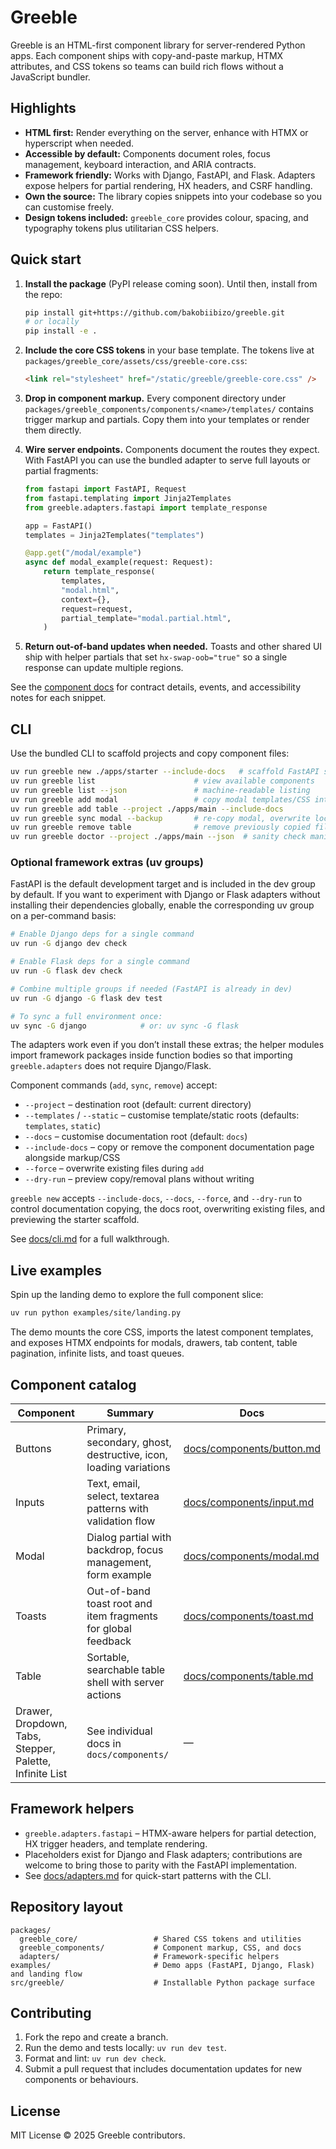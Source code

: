 # Greeble

Greeble is an HTML-first component library for server-rendered Python apps. Each component ships
with copy-and-paste markup, HTMX attributes, and CSS tokens so teams can build rich flows without a
JavaScript bundler.

## Highlights

- **HTML first:** Render everything on the server, enhance with HTMX or hyperscript when needed.
- **Accessible by default:** Components document roles, focus management, keyboard interaction, and
  ARIA contracts.
- **Framework friendly:** Works with Django, FastAPI, and Flask. Adapters expose helpers for
  partial rendering, HX headers, and CSRF handling.
- **Own the source:** The library copies snippets into your codebase so you can customise freely.
- **Design tokens included:** `greeble_core` provides colour, spacing, and typography tokens plus
  utilitarian CSS helpers.

## Quick start

1. **Install the package** (PyPI release coming soon). Until then, install from the repo:

   ```bash
   pip install git+https://github.com/bakobiibizo/greeble.git
   # or locally
   pip install -e .
   ```

2. **Include the core CSS tokens** in your base template. The tokens live at
   `packages/greeble_core/assets/css/greeble-core.css`:

   ```html
   <link rel="stylesheet" href="/static/greeble/greeble-core.css" />
   ```

3. **Drop in component markup.** Every component directory under
   `packages/greeble_components/components/<name>/templates/` contains trigger markup and partials.
   Copy them into your templates or render them directly.

4. **Wire server endpoints.** Components document the routes they expect. With FastAPI you can use
   the bundled adapter to serve full layouts or partial fragments:

   ```python
   from fastapi import FastAPI, Request
   from fastapi.templating import Jinja2Templates
   from greeble.adapters.fastapi import template_response

   app = FastAPI()
   templates = Jinja2Templates("templates")

   @app.get("/modal/example")
   async def modal_example(request: Request):
       return template_response(
           templates,
           "modal.html",
           context={},
           request=request,
           partial_template="modal.partial.html",
       )
   ```

5. **Return out-of-band updates when needed.** Toasts and other shared UI ship with helper partials
   that set `hx-swap-oob="true"` so a single response can update multiple regions.

See the [component docs](docs/components/README.md) for contract details, events, and accessibility
notes for each snippet.

## CLI

Use the bundled CLI to scaffold projects and copy component files:

```bash
uv run greeble new ./apps/starter --include-docs   # scaffold FastAPI starter project
uv run greeble list                      # view available components
uv run greeble list --json               # machine-readable listing
uv run greeble add modal                 # copy modal templates/CSS into ./templates and ./static
uv run greeble add table --project ./apps/main --include-docs
uv run greeble sync modal --backup       # re-copy modal, overwrite local edits with backups
uv run greeble remove table              # remove previously copied files
uv run greeble doctor --project ./apps/main --json  # sanity check manifest + project dirs (JSON)
```

### Optional framework extras (uv groups)

FastAPI is the default development target and is included in the dev group by default. If you want to
experiment with Django or Flask adapters without installing their dependencies globally, enable the
corresponding uv group on a per-command basis:

```bash
# Enable Django deps for a single command
uv run -G django dev check

# Enable Flask deps for a single command
uv run -G flask dev check

# Combine multiple groups if needed (FastAPI is already in dev)
uv run -G django -G flask dev test

# To sync a full environment once:
uv sync -G django            # or: uv sync -G flask
```

The adapters work even if you don’t install these extras; the helper modules import framework packages
inside function bodies so that importing `greeble.adapters` does not require Django/Flask.

Component commands (`add`, `sync`, `remove`) accept:

- `--project` – destination root (default: current directory)
- `--templates` / `--static` – customise template/static roots (defaults: `templates`, `static`)
- `--docs` – customise documentation root (default: `docs`)
- `--include-docs` – copy or remove the component documentation page alongside markup/CSS
- `--force` – overwrite existing files during `add`
- `--dry-run` – preview copy/removal plans without writing

`greeble new` accepts `--include-docs`, `--docs`, `--force`, and `--dry-run` to control documentation copying, the docs root, overwriting existing files, and previewing the starter scaffold.

See [docs/cli.md](docs/cli.md) for a full walkthrough.

## Live examples

Spin up the landing demo to explore the full component slice:

```bash
uv run python examples/site/landing.py
```

The demo mounts the core CSS, imports the latest component templates, and exposes HTMX endpoints
for modals, drawers, tab content, table pagination, infinite lists, and toast queues.

## Component catalog

| Component | Summary | Docs |
| --- | --- | --- |
| Buttons | Primary, secondary, ghost, destructive, icon, loading variations | [docs/components/button.md](docs/components/button.md) |
| Inputs | Text, email, select, textarea patterns with validation flow | [docs/components/input.md](docs/components/input.md) |
| Modal | Dialog partial with backdrop, focus management, form example | [docs/components/modal.md](docs/components/modal.md) |
| Toasts | Out-of-band toast root and item fragments for global feedback | [docs/components/toast.md](docs/components/toast.md) |
| Table | Sortable, searchable table shell with server actions | [docs/components/table.md](docs/components/table.md) |
| Drawer, Dropdown, Tabs, Stepper, Palette, Infinite List | See individual docs in `docs/components/` | — |

## Framework helpers

- `greeble.adapters.fastapi` – HTMX-aware helpers for partial detection, HX trigger headers, and
  template rendering.
- Placeholders exist for Django and Flask adapters; contributions are welcome to bring those to
  parity with the FastAPI implementation.
- See [docs/adapters.md](docs/adapters.md) for quick-start patterns with the CLI.

## Repository layout

```
packages/
  greeble_core/                 # Shared CSS tokens and utilities
  greeble_components/           # Component markup, CSS, and docs
  adapters/                     # Framework-specific helpers
examples/                       # Demo apps (FastAPI, Django, Flask) and landing flow
src/greeble/                    # Installable Python package surface
```

## Contributing

1. Fork the repo and create a branch.
2. Run the demo and tests locally: `uv run dev test`.
3. Format and lint: `uv run dev check`.
4. Submit a pull request that includes documentation updates for new components or behaviours.

## License

MIT License © 2025 Greeble contributors.
